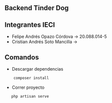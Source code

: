 ## Backend Tinder Dog
## Integrantes IECI
  * Felipe Andrés Opazo Córdova -> 20.088.014-5
  * Cristian Andrés Soto Mancilla -> 
## Comandos
 * Descargar dependencias

 ```bash
     composer install
 ```
 *  Correr proyecto
 ```bash
    php artisan serve
 ```

